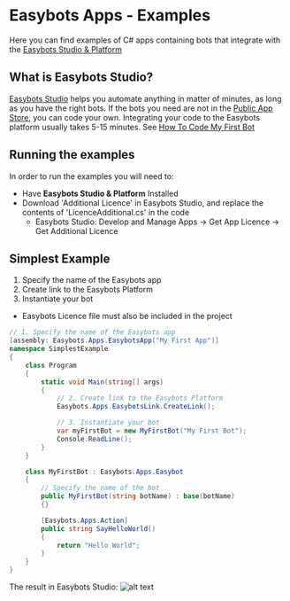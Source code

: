 # Easybots Apps - Examples
Here you can find examples of C# apps containing bots that integrate with the [Easybots Studio & Platform](http://easybots.net)

## What is Easybots Studio?
[Easybots Studio](https://easybots.net/Docs) helps you automate anything in matter of minutes, as long as you have the right bots. 
If the bots you need are not in the [Public App Store](https://easybots.net/AppStore), you can code your own. 
Integrating your code to the Easybots platform usually takes 5-15 minutes. 
See [How To Code My First Bot](https://easybots.net/Docs/FirstBot)

## Running the examples
In order to run the examples you will need to:
* Have **Easybots Studio & Platform** Installed
* Download 'Additional Licence' in Easybots Studio, and replace the contents of 'LicenceAdditional.cs' in the code 
  * Easybots Studio: Develop and Manage Apps -> Get App Licence -> Get Additional Licence
  
## Simplest Example
1. Specify the name of the Easybots app
2. Create link to the Easybots Platform
3. Instantiate your bot
* Easybots Licence file must also be included in the project
```C#
// 1. Specify the name of the Easybots app
[assembly: Easybots.Apps.EasybotsApp("My First App")]
namespace SimplestExample
{
    class Program
    {
        static void Main(string[] args)
        {
            // 2. Create link to the Easybots Platform
            Easybots.Apps.EasybotsLink.CreateLink();

            // 3. Instantiate your bot 
            var myFirstBot = new MyFirstBot("My First Bot");                        
            Console.ReadLine();
        }
    }

    class MyFirstBot : Easybots.Apps.Easybot
    {
        // Specify the name of the bot
        public MyFirstBot(string botName) : base(botName)
        {}

        [Easybots.Apps.Action]
        public string SayHelloWorld()
        {
            return "Hello World";            
        }
    }
}
```
The result in Easybots Studio:
![alt text](https://easybots.net/Content/Images/Documenation/Devs/MyFirstAction.png)
